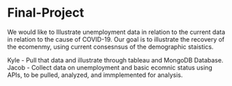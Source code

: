 # Final-Project
We would like to Illustrate unemployment data in relation to the current data in relation to the cause of COVID-19. Our goal is to illustrate the recovery of the ecomenmy, using current consesnsus of the demographic staistics.

Kyle - Pull that data and illustrate through tableau and MongoDB Database.
Jacob - Collect data on unemployment and basic ecomnic status using APIs, to be pulled, analyzed, and immplemented for analysis.
